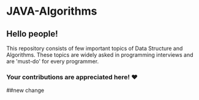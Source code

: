 # JAVA-Algorithms

## Hello people!

This repository consists of few important topics of  Data Structure and Algorithms.
These topics are widely asked in programming interviews and are 'must-do' for every programmer.

### Your contributions are appreciated here! :heart:

##new change
